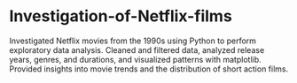 # Investigation-of-Netflix-films
Investigated Netflix movies from the 1990s using Python to perform exploratory data analysis. Cleaned and filtered data, analyzed release years, genres, and durations, and visualized patterns with matplotlib. Provided insights into movie trends and the distribution of short action films.

